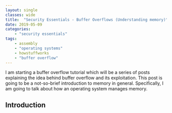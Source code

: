 ```yaml
---
layout: single
classes: wide
title:  "Security Essentials - Buffer Overflows (Understanding memory)"
date: 2019-05-09
categories:
    - "security essentials"
tags:
    - assembly
    - "operating systems"
    - howstuffworks
    - "buffer overflow"
---
```


I am starting a buffer overflow tutorial which will be a series of posts explaining the idea behind buffer overflow and its exploitation. This post is going to be a not-so-brief introduction to memory in general. Specifically, I am going to talk about how an operating system manages memory.

## Introduction
